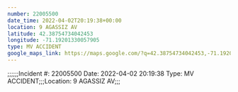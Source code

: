```yaml
---
number: 22005500
date_time: 2022-04-02T20:19:38+00:00
location: 9 AGASSIZ AV
latitude: 42.38754734042453
longitude: -71.19201330057905
type: MV ACCIDENT
google_maps_link: https://maps.google.com/?q=42.38754734042453,-71.19201330057905
---
```


;;;;;;Incident #: 22005500   Date: 2022-04-02 20:19:38   Type: MV ACCIDENT;;;Location: 9 AGASSIZ AV;;;
